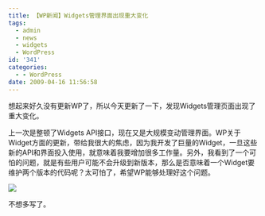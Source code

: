 ```yaml
---
title: 【WP新闻】Widgets管理界面出现重大变化
tags:
  - admin
  - news
  - widgets
  - WordPress
id: '341'
categories:
  - - WordPress
date: 2009-04-16 11:56:58
---
```


想起来好久没有更新WP了，所以今天更新了一下，发现Widgets管理页面出现了重大变化。

上一次是整顿了Widgets API接口，现在又是大规模变动管理界面。WP关于Widget方面的更新，带给我很大的焦虑，因为我开发了巨量的Widget，一旦这些新的API和界面投入使用，就意味着我要增加很多工作量。另外，我看到了一个可怕的问题，就是有些用户可能不会升级到新版本，那么是否意味着一个Widget要维护两个版本的代码呢？太可怕了，希望WP能够处理好这个问题。

[![](http://lh6.ggpht.com/_QYicOeu89Bk/Seaq2N4jEaI/AAAAAAAABVs/6Q5qpRGwzuo/s400/Widgets_Admin.png)](http://picasaweb.google.com/lh/photo/5jqUwXQWJkblptVjVIF7oA?feat=embedwebsite)

不想多写了。